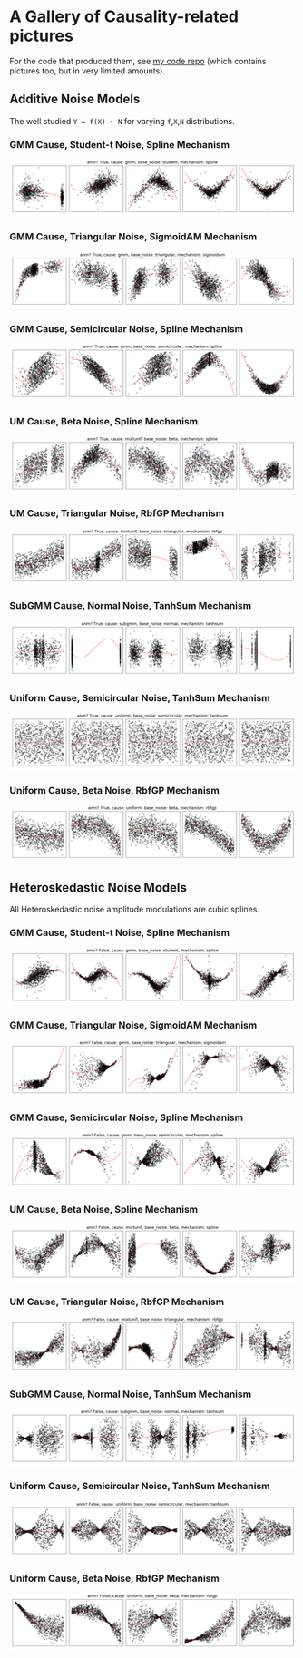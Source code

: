# A Gallery of Causality-related pictures
For the code that produced them, see [my code repo](https://github.com/ArnoVel/structure-identification) (which contains pictures too, but in very limited amounts).

## Additive Noise Models
The well studied `Y = f(X) + N` for varying `f`,`X`,`N` distributions.

### GMM Cause, Student-t Noise, Spline Mechanism
![](./pairs/anm_True_c_gmm_bn_student_m_spline.png?raw=true)

### GMM Cause, Triangular Noise, SigmoidAM Mechanism
![](./pairs/anm_True_c_gmm_bn_triangular_m_sigmoidam.png?raw=true)


### GMM Cause, Semicircular Noise, Spline Mechanism
![](./pairs/anm_True_c_gmm_bn_semicircular_m_spline.png?raw=true)

### UM Cause, Beta Noise, Spline Mechanism
![](./pairs/anm_True_c_mixtunif_bn_beta_m_spline.png?raw=true)

### UM Cause, Triangular Noise, RbfGP Mechanism
![](./pairs/anm_True_c_mixtunif_bn_triangular_m_rbfgp.png?raw=true)

### SubGMM Cause, Normal Noise, TanhSum Mechanism
![](./pairs/anm_True_c_subgmm_bn_normal_m_tanhsum.png?raw=true)

### Uniform Cause, Semicircular Noise, TanhSum Mechanism
![](./pairs/anm_True_c_uniform_bn_semicircular_m_tanhsum.png?raw=true)

### Uniform Cause, Beta Noise, RbfGP Mechanism
![](./pairs/anm_True_c_uniform_bn_beta_m_rbfgp.png?raw=true)


## Heteroskedastic Noise Models
All Heteroskedastic noise amplitude modulations are cubic splines.

### GMM Cause, Student-t Noise, Spline Mechanism
![](./pairs/anm_False_c_gmm_bn_student_m_spline.png?raw=true)

### GMM Cause, Triangular Noise, SigmoidAM Mechanism
![](./pairs/anm_False_c_gmm_bn_triangular_m_sigmoidam.png?raw=true)


### GMM Cause, Semicircular Noise, Spline Mechanism
![](./pairs/anm_False_c_gmm_bn_semicircular_m_spline.png?raw=true)

### UM Cause, Beta Noise, Spline Mechanism
![](./pairs/anm_False_c_mixtunif_bn_beta_m_spline.png?raw=true)

### UM Cause, Triangular Noise, RbfGP Mechanism
![](./pairs/anm_False_c_mixtunif_bn_triangular_m_rbfgp.png?raw=true)

### SubGMM Cause, Normal Noise, TanhSum Mechanism
![](./pairs/anm_False_c_subgmm_bn_normal_m_tanhsum.png?raw=true)

### Uniform Cause, Semicircular Noise, TanhSum Mechanism
![](./pairs/anm_False_c_uniform_bn_semicircular_m_tanhsum.png?raw=true)

### Uniform Cause, Beta Noise, RbfGP Mechanism
![](./pairs/anm_False_c_uniform_bn_beta_m_rbfgp.png?raw=true)

